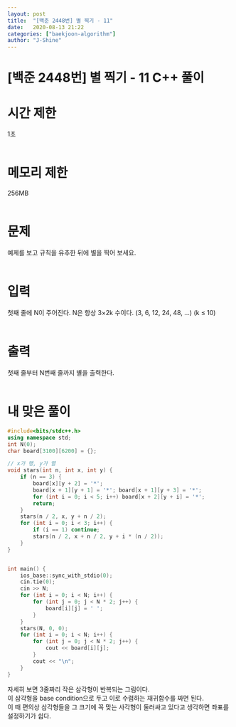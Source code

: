 ```yaml
---
layout: post
title:  "[백준 2448번] 별 찍기 - 11"
date:   2020-08-13 21:22
categories: ["baekjoon-algorithm"]
author: "J-Shine"
---
```

# \[백준 2448번] 별 찍기 - 11 C++ 풀이
# 시간 제한
1초<br><br>

# 메모리 제한
256MB<br><br>

# 문제  
예제를 보고 규칙을 유추한 뒤에 별을 찍어 보세요.<br><br>

# 입력  
첫째 줄에 N이 주어진다. N은 항상 3×2k 수이다. (3, 6, 12, 24, 48, ...) (k ≤ 10)<br><br>

# 출력  
첫째 줄부터 N번째 줄까지 별을 출력한다.<br><br>

# 내 맞은 풀이

```c++
#include<bits/stdc++.h>
using namespace std;
int N(0);
char board[3100][6200] = {};

// x가 행, y가 열
void stars(int n, int x, int y) {
	if (n == 3) {
		board[x][y + 2] = '*';
		board[x + 1][y + 1] = '*'; board[x + 1][y + 3] = '*';
		for (int i = 0; i < 5; i++) board[x + 2][y + i] = '*';
		return;
	}
	stars(n / 2, x, y + n / 2);
	for (int i = 0; i < 3; i++) {
		if (i == 1) continue;
		stars(n / 2, x + n / 2, y + i * (n / 2));
	}
}


int main() {
	ios_base::sync_with_stdio(0);
	cin.tie(0);
	cin >> N; 
	for (int i = 0; i < N; i++) {
		for (int j = 0; j < N * 2; j++) {
			board[i][j] = ' ';
		}
	}
	stars(N, 0, 0);
	for (int i = 0; i < N; i++) {
		for (int j = 0; j < N * 2; j++) {
			cout << board[i][j];
		}
		cout << "\n";
	}
}
```
자세히 보면 3줄짜리 작은 삼각형이 반복되는 그림이다.<br>
이 삼각형을 base condition으로 두고 이로 수렴하는 재귀함수를 짜면 된다.<br>
이 때 편의상 삼각형들을 그 크기에 꼭 맞는 사각형이 둘러싸고 있다고 생각하면 좌표를 설정하기가 쉽다.<br><br>
